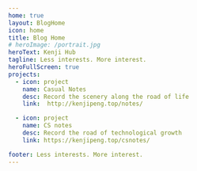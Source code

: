 ```yaml
---
home: true
layout: BlogHome
icon: home
title: Blog Home
# heroImage: /portrait.jpg
heroText: Kenji Hub
tagline: Less interests. More interest.
heroFullScreen: true
projects:
  - icon: project
    name: Casual Notes
    desc: Record the scenery along the road of life
    link:  http://kenjipeng.top/notes/

  - icon: project
    name: CS notes
    desc: Record the road of technological growth
    link: https://kenjipeng.top/csnotes/

footer: Less interests. More interest.
---
```

